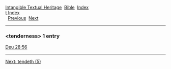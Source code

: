 [Intangible Textual Heritage](../../index)  [Bible](../index) 
[Index](index)   
[t Index](_t_)  
  [Previous](c11389)  [Next](c11391) 

------------------------------------------------------------------------

### &lt;tenderness&gt; 1 entry

[Deu 28:56](../kjv/deu028.htm#056)  

------------------------------------------------------------------------

[Next: tendeth (5)](c11391)
